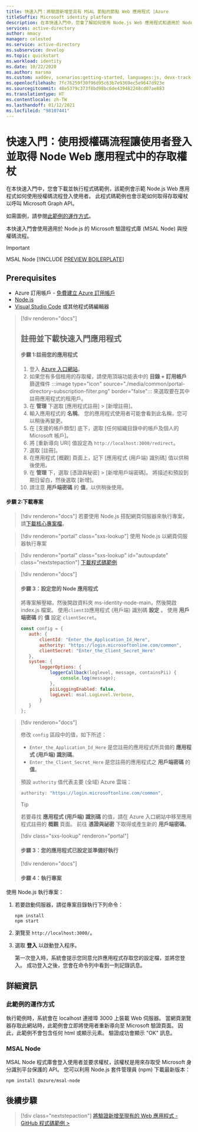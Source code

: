 ```yaml
---
title: 快速入門：將驗證新增至具有 MSAL 節點的節點 Web 應用程式 |Azure
titleSuffix: Microsoft identity platform
description: 在本快速入門中，您會了解如何使用 Node.js Web 應用程式和適用於 Node.js 的 Microsoft 驗證程式庫 (MSAL) 實作驗證。
services: active-directory
author: mmacy
manager: celested
ms.service: active-directory
ms.subservice: develop
ms.topic: quickstart
ms.workload: identity
ms.date: 10/22/2020
ms.author: marsma
ms.custom: aaddev, scenarios:getting-started, languages:js, devx-track-js
ms.openlocfilehash: 7fc76259f30f96d95c63b7e9369ec5e9647d923e
ms.sourcegitcommit: 48e5379c373f8bd98bc6de439482248cd07ae883
ms.translationtype: HT
ms.contentlocale: zh-TW
ms.lasthandoff: 01/12/2021
ms.locfileid: "98107441"
---
```

# <a name="quickstart-sign-in-users-and-get-an-access-token-in-a-node-web-app-using-the-auth-code-flow"></a>快速入門：使用授權碼流程讓使用者登入並取得 Node Web 應用程式中的存取權杖

在本快速入門中，您會下載並執行程式碼範例，該範例會示範 Node.js Web 應用程式如何使用授權碼流程登入使用者。 此程式碼範例也會示範如何取得存取權杖以呼叫 Microsoft Graph API。 

如需圖例，請參閱[此範例的運作方式](#how-the-sample-works)。

本快速入門會使用適用於 Node.js 的 Microsoft 驗證程式庫 (MSAL Node) 與授權碼流程。

> [!IMPORTANT]
> MSAL Node [!INCLUDE [PREVIEW BOILERPLATE](../../../includes/active-directory-develop-preview.md)]

## <a name="prerequisites"></a>Prerequisites

* Azure 訂用帳戶 - [免費建立 Azure 訂用帳戶](https://azure.microsoft.com/free/?WT.mc_id=A261C142F)
* [Node.js](https://nodejs.org/en/download/)
* [Visual Studio Code](https://code.visualstudio.com/download) 或其他程式碼編輯器

> [!div renderon="docs"]
> ## <a name="register-and-download-your-quickstart-application"></a>註冊並下載快速入門應用程式
>
> #### <a name="step-1-register-your-application"></a>步驟 1:註冊您的應用程式
>
> 1. 登入 <a href="https://portal.azure.com/" target="_blank">Azure 入口網站<span class="docon docon-navigate-external x-hidden-focus"></span></a>。
> 1. 如果您有多個租用的存取權，請使用頂端功能表中的 **目錄 + 訂用帳戶** 篩選條件 :::image type="icon" source="./media/common/portal-directory-subscription-filter.png" border="false"::: 來選取要在其中註冊應用程式的租用戶。
> 1. 在 **管理** 下選取 [應用程式註冊] > [新增註冊]。
> 1. 輸入應用程式的 **名稱**。 您的應用程式使用者可能會看到此名稱，您可以稍後再變更。
> 1. 在 [支援的帳戶類型] 底下，選取 [任何組織目錄中的帳戶及個人的 Microsoft 帳戶]。
> 1. 將 [重新導向 URI] 值設定為 `http://localhost:3000/redirect`。
> 1. 選取 [註冊]。 
> 1. 在應用程式 [概觀] 頁面上，記下 [應用程式 (用戶端) 識別碼] 值以供稍後使用。
> 1. 在 **管理** 下，選取 [憑證與秘密] > [新增用戶端密碼]。  將描述和預設到期日留白，然後選取 [新增]。
> 1. 請注意 **用戶端密碼** 的 **值**，以供稍後使用。

#### <a name="step-2-download-the-project"></a>步驟 2:下載專案

> [!div renderon="docs"]
> 若要使用 Node.js 搭配網頁伺服器來執行專案，請[下載核心專案檔](https://github.com/Azure-Samples/ms-identity-node/archive/main.zip)。

> [!div renderon="portal" class="sxs-lookup"]
> 使用 Node.js 以網頁伺服器執行專案

> [!div renderon="portal" class="sxs-lookup" id="autoupdate" class="nextstepaction"]
> [下載程式碼範例](https://github.com/Azure-Samples/ms-identity-node/archive/main.zip)

> [!div renderon="docs"]
> #### <a name="step-3-configure-your-node-app"></a>步驟 3：設定您的 Node 應用程式
>
> 將專案解壓縮，然後開啟資料夾 ms-identity-node-main，然後開啟 index.js 檔案。
> 使用`clientID`應用程式 (用戶端) 識別碼 **設定** 。
> 使用 **用戶端密碼** 的 **值** 設定 `clientSecret`。
>
>```javascript
>const config = {
>    auth: {
>        clientId: "Enter_the_Application_Id_Here",
>        authority: "https://login.microsoftonline.com/common",
>        clientSecret: "Enter_the_Client_Secret_Here"
>    },
>    system: {
>        loggerOptions: {
>            loggerCallback(loglevel, message, containsPii) {
>                console.log(message);
>            },
>            piiLoggingEnabled: false,
>            logLevel: msal.LogLevel.Verbose,
>        }
>    }
>};
> ```

> [!div renderon="docs"]
>
> 修改 `config` 區段中的值，如下所述：
>
> - `Enter_the_Application_Id_Here` 是您註冊的應用程式所具備的 **應用程式 (用戶端) 識別碼**。
> - `Enter_the_Client_Secret_Here` 是您註冊的應用程式之 **用戶端密碼** 的 **值**。
>
> 預設 `authority` 值代表主要 (全域) Azure 雲端：
>
> ```javascript
> authority: "https://login.microsoftonline.com/common",
> ```
>
> > [!TIP]
> > 若要尋找 **應用程式 (用戶端) 識別碼** 的值，請在 Azure 入口網站中移至應用程式註冊的 **概觀** 頁面。 前往 **憑證與祕密** 下取得或產生新的 **用戶端密碼**。
>
> [!div class="sxs-lookup" renderon="portal"]
> #### <a name="step-3-your-app-is-configured-and-ready-to-run"></a>步驟 3：您的應用程式已設定並準備好執行
>
> [!div renderon="docs"]
>
> #### <a name="step-4-run-the-project"></a>步驟 4：執行專案

使用 Node.js 執行專案：

1. 若要啟動伺服器，請從專案目錄執行下列命令：
    ```console
    npm install
    npm start
    ```
1. 瀏覽至 `http://localhost:3000/`。

1. 選取 **登入** 以啟動登入程序。

    第一次登入時，系統會提示您同意允許應用程式存取您的設定檔，並將您登入。 成功登入之後，您會在命令列中看到一則記錄訊息。

## <a name="more-information"></a>詳細資訊

### <a name="how-the-sample-works"></a>此範例的運作方式

執行範例時，系統會在 localhost 連接埠 3000 上裝載 Web 伺服器。 當網頁瀏覽器存取此網站時，此範例會立即將使用者重新導向至 Microsoft 驗證頁面。 因此，此範例不會包含任何 html 或顯示元素。 驗證成功會顯示 "OK" 訊息。

### <a name="msal-node"></a>MSAL Node

MSAL Node 程式庫會登入使用者並要求權杖，該權杖是用來存取受 Microsoft 身分識別平台保護的 API。 您可以利用 Node.js 套件管理員 (npm) 下載最新版本：

```console
npm install @azure/msal-node
```

## <a name="next-steps"></a>後續步驟

> [!div class="nextstepaction"]
> [將驗證新增至現有的 Web 應用程式 - GitHub 程式碼範例 >](https://github.com/AzureAD/microsoft-authentication-library-for-js/tree/dev/samples/msal-node-samples/standalone-samples/auth-code)
